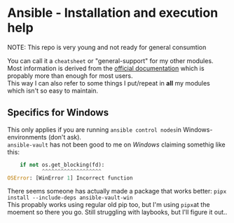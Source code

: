 
Ansible - Installation and execution help
=========================================

NOTE: This repo is very young and not ready for general consumtion 

You can call it a `cheatsheet` or "general-support" for my other modules. Most information is derived from the [official documentation](https://docs.ansible.com/ansible/latest/installation_guide/intro_installation.html) which is propably more than enough for most users.   
This way I can also refer to some things I put/repeat in **all** my modules which isn't so easy to maintain.

Specifics for Windows
---------------------

This only applies if you are running `ansible control nodes`in Windows-environments (don't ask).  
`ansible-vault` has not been good to me on *Windows* claiming somethig like this:  

```python
    if not os.get_blocking(fd):
           ^^^^^^^^^^^^^^^^^^^
OSError: [WinError 1] Incorrect function
```

There seems someone has actually made a package that works better:
`pipx install --include-deps ansible-vault-win`  
This propably works using regular old pip too, but I'm using `pipx`at the moement so there you go.
Still struggling with laybooks, but I'll figure it out..
